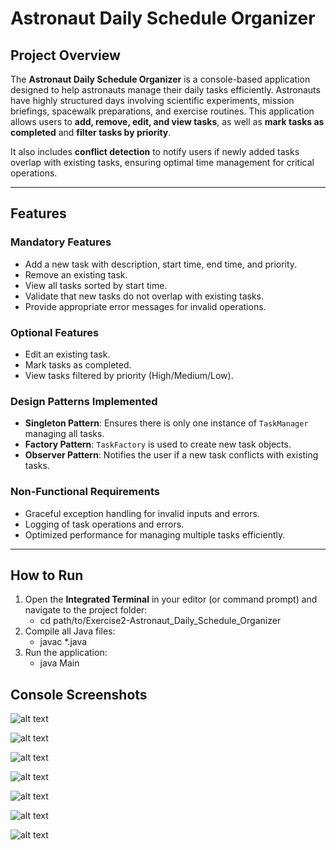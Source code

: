 # Astronaut Daily Schedule Organizer

## Project Overview
The **Astronaut Daily Schedule Organizer** is a console-based application designed to help astronauts manage their daily tasks efficiently. Astronauts have highly structured days involving scientific experiments, mission briefings, spacewalk preparations, and exercise routines. This application allows users to **add, remove, edit, and view tasks**, as well as **mark tasks as completed** and **filter tasks by priority**.

It also includes **conflict detection** to notify users if newly added tasks overlap with existing tasks, ensuring optimal time management for critical operations.

---

## Features

### Mandatory Features
- Add a new task with description, start time, end time, and priority.
- Remove an existing task.
- View all tasks sorted by start time.
- Validate that new tasks do not overlap with existing tasks.
- Provide appropriate error messages for invalid operations.

### Optional Features
- Edit an existing task.
- Mark tasks as completed.
- View tasks filtered by priority (High/Medium/Low).

### Design Patterns Implemented
- **Singleton Pattern**: Ensures there is only one instance of `TaskManager` managing all tasks.
- **Factory Pattern**: `TaskFactory` is used to create new task objects.
- **Observer Pattern**: Notifies the user if a new task conflicts with existing tasks.

### Non-Functional Requirements
- Graceful exception handling for invalid inputs and errors.
- Logging of task operations and errors.
- Optimized performance for managing multiple tasks efficiently.

---

## How to Run

1. Open the **Integrated Terminal** in your editor (or command prompt) and navigate to the project folder:
    - cd path/to/Exercise2-Astronaut_Daily_Schedule_Organizer
2. Compile all Java files:
    - javac *.java
3. Run the application:
    - java Main


## Console Screenshots

![alt text](image.png)

![alt text](image-1.png)

![alt text](image-2.png)

![alt text](image-3.png)

![alt text](image-4.png)

![alt text](image-5.png)

![alt text](image-6.png)

